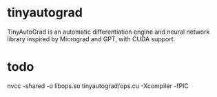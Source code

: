 # tinyautograd
TinyAutoGrad is an automatic differentiation engine and neural network library inspired by Micrograd and GPT, with CUDA support.

# todo
nvcc -shared -o libops.so tinyautograd/ops.cu  -Xcompiler -fPIC